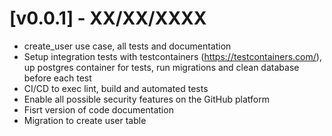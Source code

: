 # [v0.0.1] - XX/XX/XXXX

- create_user use case, all tests and documentation
- Setup integration tests with testcontainers (https://testcontainers.com/), up postgres container for tests, run migrations and clean database before each test
- CI/CD to exec lint, build and automated tests
- Enable all possible security features on the GitHub platform
- Fisrt version of code documentation
- Migration to create user table
